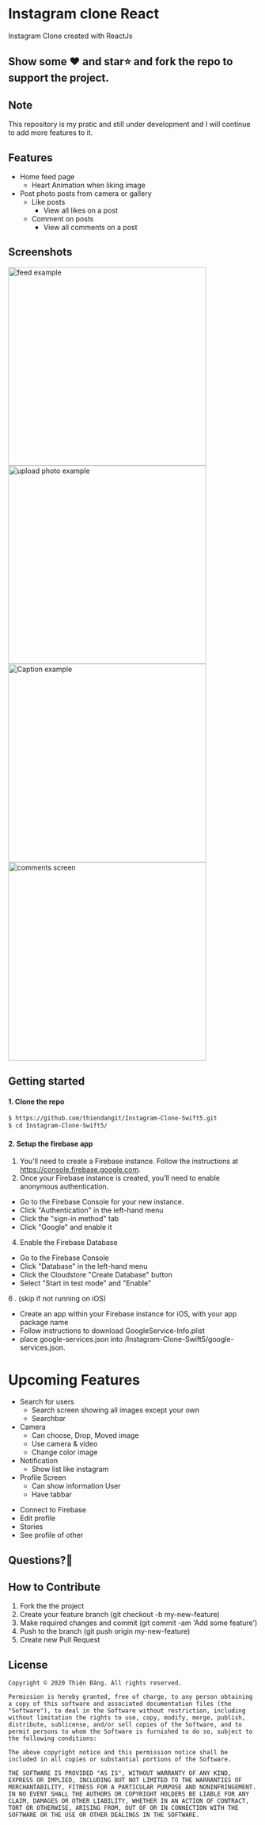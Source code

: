 # Instagram clone React

Instagram Clone created with ReactJs

## Show some :heart: and star:star: and fork the repo to support the project.

## Note
This repository is my pratic and still under development and I will continue to add more features to it.

## Features
 * Home feed page
    * Heart Animation when liking image
 * Post photo posts from camera or gallery
   * Like posts
      * View all likes on a post
   * Comment on posts
        * View all comments on a post   
## Screenshots


<p>
<img src="https://github.com/srinivasthedeveloper/HactoberFest2021-FunProject-instaclone-/blob/main/readme%20resource/demo1.png" alt="feed example" width = "400" >
<img src="https://github.com/srinivasthedeveloper/HactoberFest2021-FunProject-instaclone-/blob/main/readme%20resource/demo2.png" alt="upload photo example"width = "400" >
<img src="https://github.com/srinivasthedeveloper/HactoberFest2021-FunProject-instaclone-/blob/main/readme%20resource/demo3.png" alt="Caption example" width = "400">
<img src="https://github.com/srinivasthedeveloper/HactoberFest2021-FunProject-instaclone-/blob/main/readme%20resource/demo4.png" alt="comments screen" width = "400" >
</p>


## Getting started

#### 1. Clone the repo

```sh
$ https://github.com/thiendangit/Instagram-Clone-Swift5.git
$ cd Instagram-Clone-Swift5/
```

#### 2. Setup the firebase app

1. You'll need to create a Firebase instance. Follow the instructions at https://console.firebase.google.com.
2. Once your Firebase instance is created, you'll need to enable anonymous authentication.

* Go to the Firebase Console for your new instance.
* Click "Authentication" in the left-hand menu
* Click the "sign-in method" tab
* Click "Google" and enable it


4. Enable the Firebase Database
* Go to the Firebase Console
* Click "Database" in the left-hand menu
* Click the Cloudstore "Create Database" button
* Select "Start in test mode" and "Enable"

6 . (skip if not running on iOS)

* Create an app within your Firebase instance for iOS, with your app package name
* Follow instructions to download GoogleService-Info.plist
* place google-services.json into /Instagram-Clone-Swift5/google-services.json.

# Upcoming Features
 * Search for users
    * Search screen showing all images except your own
    * Searchbar
* Camera
    * Can choose, Drop, Moved image
    * Use camera & video
    * Change color image
* Notification
    * Show list like instagram 
 * Profile Screen
   * Can show information User
   * Have tabbar
 -  Connect to Firebase
 - Edit profile
 - Stories
 - See profile of other
 ## Questions?🤔

## How to Contribute
1. Fork the the project
2. Create your feature branch (git checkout -b my-new-feature)
3. Make required changes and commit (git commit -am 'Add some feature')
4. Push to the branch (git push origin my-new-feature)
5. Create new Pull Request

## License

    Copyright © 2020 Thiện Đăng. All rights reserved.
    
    Permission is hereby granted, free of charge, to any person obtaining a copy of this software and associated documentation files (the "Software"), to deal in the Software without restriction, including without limitation the rights to use, copy, modify, merge, publish, distribute, sublicense, and/or sell copies of the Software, and to permit persons to whom the Software is furnished to do so, subject to the following conditions:
    
    The above copyright notice and this permission notice shall be included in all copies or substantial portions of the Software.
    
    THE SOFTWARE IS PROVIDED "AS IS", WITHOUT WARRANTY OF ANY KIND, EXPRESS OR IMPLIED, INCLUDING BUT NOT LIMITED TO THE WARRANTIES OF MERCHANTABILITY, FITNESS FOR A PARTICULAR PURPOSE AND NONINFRINGEMENT. IN NO EVENT SHALL THE AUTHORS OR COPYRIGHT HOLDERS BE LIABLE FOR ANY CLAIM, DAMAGES OR OTHER LIABILITY, WHETHER IN AN ACTION OF CONTRACT, TORT OR OTHERWISE, ARISING FROM, OUT OF OR IN CONNECTION WITH THE SOFTWARE OR THE USE OR OTHER DEALINGS IN THE SOFTWARE.
